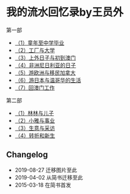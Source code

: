 # 我的流水回忆录by王员外

第一部

- [（1）童年至中学毕业](chapter01/note01.md)
- [（2）工厂与大学](chapter01/note02.md)
- [（3）上外日子与初到澳门](chapter01/note03.md)
- [（4）非洲尼日利亚的日子](chapter01/note04.md)
- [（5）游欧洲与移民加拿大](chapter01/note05.md)
- [（6）游日本与温哥华的生活](chapter01/note06.md)
- [（7）回澳门工作](chapter01/note07.md)

第二部

- [（1）林林与儿子](chapter02/note01.md)
- [（2）小雅与事业](chapter02/note02.md)
- [（3）生意与采访](chapter02/note03.md)
- [（4）转折和新生](chapter02/note04.md)


## Changelog

- 2019-08-27 迁移图片至此
- 2019-04-02 从简书迁移至此
- 2015-03-18 在简书首发
